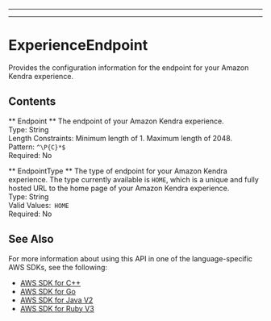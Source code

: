 --------

--------

# ExperienceEndpoint<a name="API_ExperienceEndpoint"></a>

Provides the configuration information for the endpoint for your Amazon Kendra experience\.

## Contents<a name="API_ExperienceEndpoint_Contents"></a>

 ** Endpoint **   <a name="Kendra-Type-ExperienceEndpoint-Endpoint"></a>
The endpoint of your Amazon Kendra experience\.  
Type: String  
Length Constraints: Minimum length of 1\. Maximum length of 2048\.  
Pattern: `^\P{C}*$`   
Required: No

 ** EndpointType **   <a name="Kendra-Type-ExperienceEndpoint-EndpointType"></a>
The type of endpoint for your Amazon Kendra experience\. The type currently available is `HOME`, which is a unique and fully hosted URL to the home page of your Amazon Kendra experience\.  
Type: String  
Valid Values:` HOME`   
Required: No

## See Also<a name="API_ExperienceEndpoint_SeeAlso"></a>

For more information about using this API in one of the language\-specific AWS SDKs, see the following:
+  [AWS SDK for C\+\+](https://docs.aws.amazon.com/goto/SdkForCpp/kendra-2019-02-03/ExperienceEndpoint) 
+  [AWS SDK for Go](https://docs.aws.amazon.com/goto/SdkForGoV1/kendra-2019-02-03/ExperienceEndpoint) 
+  [AWS SDK for Java V2](https://docs.aws.amazon.com/goto/SdkForJavaV2/kendra-2019-02-03/ExperienceEndpoint) 
+  [AWS SDK for Ruby V3](https://docs.aws.amazon.com/goto/SdkForRubyV3/kendra-2019-02-03/ExperienceEndpoint) 
